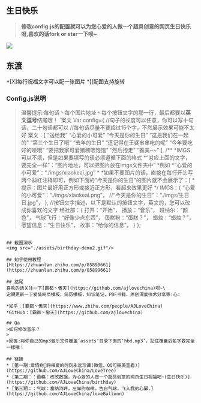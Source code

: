 
## 生日快乐

> <b>修改config.js的配置就可以为您心爱的人做一个超具创意的网页生日快乐呀,喜欢的话fork or star一下呗~</b>
<img src="https://github.com/AJLoveChina/loveBalloon/blob/master/static/github-star.png" />

## 东渡
*[X]每行祝福文字可以配一张图片
*[]配图支持旋转

### Config.js说明
 >温馨提示:每句话丶每个图片地址丶每个按钮文字的那一行，最后都要以**英文逗号**结尾哦！
 `案文
 Var config={
 //句子的长度可以任意，你可以写十句话，二十句话都可以
 //每句话尽量不要超过15个字，不然展示效果可能不太好
  案文：[
 “送给我”
 “心爱的小可爱”
 “今天是你的生日”
 “这是我们在一起的”
 “第三个生日了哦”
 “去年的生日”
 “还记得在王婆串串吃的呢”
 “今年要吃好的喽哦”
 “要把我家可爱猪猪喂饱饱”
 “然后抱走”
 “雅美~~”
     ],
     /**
  *IMGS可以不填，但是如果要填写的话必须遵循下面的格式
 *“对应上面的文字，要完全一样”：“图片地址，可以把图片放在imgs文件夹中”
 *例如
 *“心爱的小可爱”：“./imgs/xiaokeai.jpg”
     *
 *如果不要图片的话，直接在每行开头写两个斜杠注释即可，例如下面的“今天是你的生日”的图片就不会展示了：)
 *提示：图片最好用正方形或接近正方形，看起来效果更好
      */
 IMGS：{
 “心爱的小可爱”：“./imgs/xiaokeai.png”，
 //“今天是你的生日”：“./imgs/生日日.jpg”，
    },
 //按钮文字描述，以下是默认的按钮文字，英文的，您可以改成你喜欢的文字
 经社部：{
 打开：“开始”，
 播放：“音乐”，
 班纳尔：“颜色”，
 气球飞行：“好像少点东西”，
 蛋糕粉：“蛋糕？”，
 蜡烛：“蜡烛？”，
 愿望信息：“生日快乐”，
 故事：“给你的信息”，
     }
 };
 ```

## 截图演示
<img src="./assets/birthday-demo2.gif"/>

## 知乎使用教程
[Https://zhuanlan.zhihu.com/p/85899661](https://zhuanlan.zhihu.com/p/85899661)

## 结尾
喜欢的话关注一下[霸都丶傲天](https://github.com/ajlovechina)呗~\
定期更新一下爱情网页模板，简历模板，知识笔记，PDF书籍，原创深度技术分享等:心:

*知乎：[霸都丶傲天](https://www.zhihu.com/people/AJLoveChina)
*GitHub：[霸都丶傲天](https://github.com/ajlovechina)

## Qa
>如何修改音乐？
> 
>回答:将你自己的mp3音乐文件覆盖‘assets’目录下面的‘hbd.mp3’，記住覆蓋后名字要完全一樣哦！

## 链接
* [第一期:爱情树🌴将相爱的时刻永远珍藏(微信，QQ可完美查看)](https://github.com/AJLoveChina/LoveTree)
* [第二期：：蛋糕：改改数据，为心爱的人做一个超具创意的网页生日祝福吧~(生日快乐)](https://github.com/AJLoveChina/birthday)
* [第三期：：气球：塞纳河畔，左岸的咖啡。告白气球，飞入我的心扉.](https://github.com/AJLoveChina/loveBalloon)
